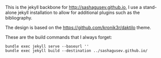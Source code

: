 This is the jekyll backbone for http://sashagusev.github.io, I use a stand-alone jekyll installation to allow for additional plugins such as the bibliography.

The design is based on the https://github.com/kronik3r/daktilo theme.

These are the build commands that I always forget:
```
bundle exec jekyll serve --baseurl ''
bundle exec jekyll build --destination ../sashagusev.github.io/
```
